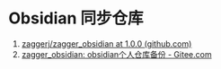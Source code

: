 # Obsidian 同步仓库
1. [zaggerj/zagger_obsidian at 1.0.0 (github.com)](https://github.com/zaggerj/zagger_obsidian/tree/1.0.0)
2. [zagger_obsidian: obsidian个人仓库备份 - Gitee.com](https://gitee.com/zaggerzj/zagger_obsidian/tree/1.0.0/)